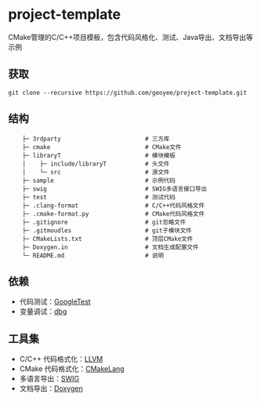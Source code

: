 # project-template

CMake管理的C/C++项目模板，包含代码风格化、测试、Java导出、文档导出等示例

## 获取

```
git clone --recursive https://github.com/geoyee/project-template.git
```

## 结构

```
    ├─ 3rdparty                        # 三方库
    ├─ cmake                           # CMake文件
    ├─ libraryT                        # 模块模板
    │    ├─ include/libraryT           # 头文件
    │    └─ src                        # 源文件
    ├─ sample                          # 示例代码
    ├─ swig                            # SWIG多语言接口导出
    ├─ test                            # 测试代码
    ├─ .clang-format                   # C/C++代码风格文件
    ├─ .cmake-format.py                # CMake代码风格文件
    ├─ .gitignore                      # git忽略文件
    ├─ .gitmoudles                     # git子模块文件
    ├─ CMakeLists.txt                  # 顶层CMake文件
    ├─ Doxygen.in                      # 文档生成配置文件
    └─ README.md                       # 说明
```

## 依赖

- 代码测试：[GoogleTest](https://github.com/google/googletest)
- 变量调试：[dbg](https://github.com/sharkdp/dbg-macro)

## 工具集

- C/C++ 代码格式化：[LLVM](https://github.com/llvm/llvm-project)
- CMake 代码格式化：[CMakeLang](https://github.com/cheshirekow/cmake_format)
- 多语言导出：[SWIG](https://github.com/doxygen/doxygen)
- 文档导出：[Doxygen](https://github.com/swig/swig)
